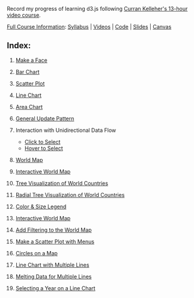 Record my progress of learning d3.js following [Curran Kelleher's 13-hour video course](https://youtu.be/_8V5o2UHG0E).

[Full Course Information](https://curran.github.io/dataviz-course-2018/):
[Syllabus](https://curran.github.io/dataviz-course-2018/syllabus.html) | [Videos](https://www.youtube.com/watch?v=4e3NF8ez95w&list=PL9yYRbwpkykvOXrZumtZWbuaXWHvjD8gi) | [Code](https://vizhub.com/curran) | [Slides](https://drive.google.com/drive/folders/1COIzQ2HNdegDRl2DSrwbliktSFksdE3m?usp=sharing) | [Canvas](https://canvas.wpi.edu/courses/11859)


## Index:

1. [Make a Face](https://melodyorz.github.io/Learn_D3.js/01_Make_a_Face/Index.html)

2. [Bar Chart](https://melodyorz.github.io/Learn_D3.js/02_Bar_Chart/Index.html)

3. [Scatter Plot](https://melodyorz.github.io/Learn_D3.js/03_Scatter_Plot/Index.html)

4. [Line Chart](https://melodyorz.github.io/Learn_D3.js/04_Line_Chart/Index.html)

5. [Area Chart](https://melodyorz.github.io/Learn_D3.js/05_Area_Chart/Index.html)

6. [General Update Pattern](https://melodyorz.github.io/Learn_D3.js/06_General_Update_Pattern/Index.html)

7. Interaction with Unidirectional Data Flow
    * [Click to Select](https://melodyorz.github.io/Learn_D3.js/07_Interaction_with_Unidirectional_Data_Flow/07.1_Click_to_Select/Index.html)
    * [Hover to Select](https://melodyorz.github.io/Learn_D3.js/07_Interaction_with_Unidirectional_Data_Flow/07.2_Hover_to_Select/Index.html)

8. [World Map](https://melodyorz.github.io/Learn_D3.js/08_World_Map/Index.html)

9. [Interactive World Map](https://melodyorz.github.io/Learn_D3.js/09_Interactive_World_Map/Index.html)

10. [Tree Visualization of World Countries](https://melodyorz.github.io/Learn_D3.js/10_Tree_Visualization_of_World_Countries/Index.html)

11. [Radial Tree Visualization of World Countries](https://melodyorz.github.io/Learn_D3.js/11_Radial_Tree_Visualization_of_World_Countries/Index.html)

12. [Color & Size Legend](https://melodyorz.github.io/Learn_D3.js/12_Color&Size_Legend/Index.html)

13. [Interactive World Map](https://melodyorz.github.io/Learn_D3.js/13_Interactive_World_Map/Index.html)

14. [Add Filtering to the World Map](https://melodyorz.github.io/Learn_D3.js/14_Add_Filtering_to_the_World_Map/Index.html)

15. [Make a Scatter Plot with Menus](https://melodyorz.github.io/Learn_D3.js/15_Scatter_Plot_with_Menus/Index.html) 

16. [Circles on a Map](https://melodyorz.github.io/Learn_D3.js/16_Circles_on_a_Map/Index.html)

17. [Line Chart with Multiple Lines](https://melodyorz.github.io/Learn_D3.js/17_Line_Chart_with_Multiple_Lines/Index.html)

18. [Melting Data for Multiple Lines](https://melodyorz.github.io/Learn_D3.js/18_Melting_Data_for_Multiple_Lines/Index.html)

19. [Selecting a Year on a Line Chart](https://melodyorz.github.io/Learn_D3.js/19_Selecting_a_Year_on_a_Line_Chart/Index.html)

